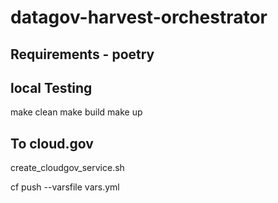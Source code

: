 # datagov-harvest-orchestrator

## Requirements - poetry


## local Testing

make clean 
make build 
make up 


## To cloud.gov

create_cloudgov_service.sh

cf push --varsfile vars.yml

